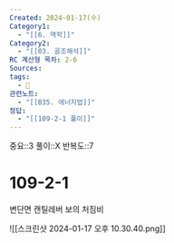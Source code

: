 ```yaml
---
Created: 2024-01-17(수)
Category1:
  - "[[6. 역학]]"
Category2:
  - "[[03. 골조해석]]"
RC 계산형 목차: 2-6
Sources: 
tags:
  - 🧮
관련노트:
  - "[[B35. 에너지법]]"
정답:
  - "[[109-2-1 풀이]]"
---
```

중요::3
풀이::X
반복도::7


#  109-2-1

변단면 캔틸레버 보의 처짐비

![[스크린샷 2024-01-17 오후 10.30.40.png]]